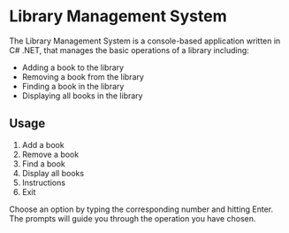 # Library Management System

The Library Management System is a console-based application written in C# .NET, that manages the basic operations of a library including:

- Adding a book to the library
- Removing a book from the library
- Finding a book in the library
- Displaying all books in the library


## Usage

1. Add a book
2. Remove a book
3. Find a book
4. Display all books
5. Instructions
6. Exit

Choose an option by typing the corresponding number and hitting Enter. The prompts will guide you through the operation you have chosen.
